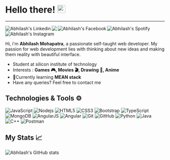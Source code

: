 # Hello there! <img src="https://media.giphy.com/media/hvRJCLFzcasrR4ia7z/giphy.gif" width="25px">
---
<span>
    <a href="https://www.linkedin.com/in/abhilash-m-81a731118/">
        <img align = "left" alt="Abhilash's Linkedin" src="https://img.shields.io/badge/linkedin-%230077B5.svg?style=flat-squared&logo=linkedin&logoColor=white">
    </a>
    <a href="mailto:abhilashmohapatra1234@gmail.com">
        <img align="left"src="https://img.shields.io/badge/-Abhilash-c14438?style=flat-square&logo=Gmail&logoColor=white&link=mailto:abhilashmohapatra1234@gmail.com" />
    </a>
    <a href="https://www.instagram.com/_abhilashmohapatra_/">
        <img align = "left" alt="Abhilash's Facebook" src="https://img.shields.io/badge/Facebook-%231877F2.svg?style=flat-squared&logo=Facebook&logoColor=white">
    </a>
    <a href="https://open.spotify.com/user/em3rzrvdz96pxlchrlhuh63j1?si=40ad34fee4dc4d40">
        <img align="left" alt="Abhilash's Spotify" src="https://img.shields.io/badge/Spotify-1ED760?style=flat-square&logo=spotify&logoColor=black" />
    </a>
    <a href="https://www.instagram.com/_abhilashmohapatra_/">
        <img align="left" alt="Abhilash's Instagram" src="https://img.shields.io/badge/Instagram-E4405F?style=flat-squared&logo=instagram&logoColor=white"/>
    </a>
</span>

<br>

<br />

Hi, i'm <b>Abhilash Mohapatra</b>, a passionate self-taught web developer.  My passion for web development lies with thinking about new ideas and making them reality with beautiful interface.

- Student at silicon institute of technology
- Interests : **Games 🎮, Movies 🎬, Drawing 🎨, Anime**
- 📕Currently learning **MEAN stack**
- Have any queries? Feel free to contact me


##  Technologies & Tools ⚙

![JavaScript](https://img.shields.io/badge/-JavaScript-black?style=flat-square&logo=javascript)
![Nodejs](https://img.shields.io/badge/-Nodejs-black?style=flat-square&logo=Node.js)
![HTML5](https://img.shields.io/badge/-HTML5-E34F26?style=flat-square&logo=html5&logoColor=white)
![CSS3](https://img.shields.io/badge/-CSS3-1572B6?style=flat-square&logo=css3)
![Bootstrap](https://img.shields.io/badge/-Bootstrap-563D7C?style=flat-square&logo=bootstrap)
![TypeScript](https://img.shields.io/badge/-TypeScript-007ACC?style=flat-square&logo=typescript&logoColor=white)
![MongoDB](https://img.shields.io/badge/-MongoDB-black?style=flat-square&logo=mongodb)
![AngularJS](https://img.shields.io/badge/AngularJS-E23237?style=flat-square&logo=angularjs)
![Angular](https://img.shields.io/badge/Angular-DD0031?style=flat-square&logo=angular)
![Git](https://img.shields.io/badge/-Git-black?style=flat-square&logo=git)
![GitHub](https://img.shields.io/badge/-GitHub-181717?style=flat-square&logo=github)
![Python](https://img.shields.io/badge/-Python-black?style=flat-square&logo=Python)
![Java](https://img.shields.io/badge/-java-E34A86?style=flat-square&logo=java)
![C++](https://img.shields.io/badge/-C++-00599C?style=flat-square&logo=c)
![Postman](https://img.shields.io/badge/Postman-FF6C37?style=flat-square&logo=Postman&logoColor=white)


## My Stats 📈
![Abhilash's GitHub stats](https://github-readme-stats.vercel.app/api?username=Abhilash-Mohapatra&theme=dark&show_icons=true)
